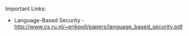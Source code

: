 Important Links:
- Language-Based Security - http://www.cs.ru.nl/~erikpoll/papers/language_based_security.pdf
